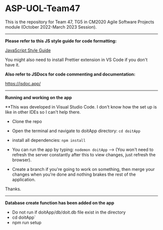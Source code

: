 # ASP-UOL-Team47
This is the repository for  Team 47, TG5 in CM2020 Agile Software Projects module (October 2022-March 2023 Session). 

---
**Please refer to this JS style guide for code formatting:**

[JavaScript Style Guide](https://github.com/airbnb/javascript)

You might also need to install Prettier extension in VS Code if you don't have it.

**Also refer to JSDocs for code commenting and documentation:**

https://jsdoc.app/

---
**Running and working on the app**

**This was developed in Visual Studio Code. I don't know how the set up is like in other IDEs so I can't help there.
- Clone the repo
- Open the terminal and navigate to doitApp directory: `cd doitApp`
- install all dependencies:  `npm install`
- You can run the app by typing: `nodemon doitApp` --> (You won't need to refresh the server constantly after this to view changes, just refresh the browser).

- Create a branch if you're going to work on something, then merge your changes when you're done and nothing brakes the rest of the application.

Thanks.

---
**Database create function has been added on the app**
- Do not run if doitApp/db/doit.db file exist in the directory
- cd doitApp`
- npm run setup

